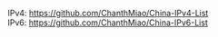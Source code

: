 IPv4: https://github.com/ChanthMiao/China-IPv4-List  
IPv6: https://github.com/ChanthMiao/China-IPv6-List
